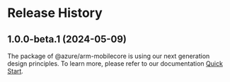 # Release History
    
## 1.0.0-beta.1 (2024-05-09)

The package of @azure/arm-mobilecore is using our next generation design principles. To learn more, please refer to our documentation [Quick Start](https://aka.ms/azsdk/js/mgmt/quickstart).
